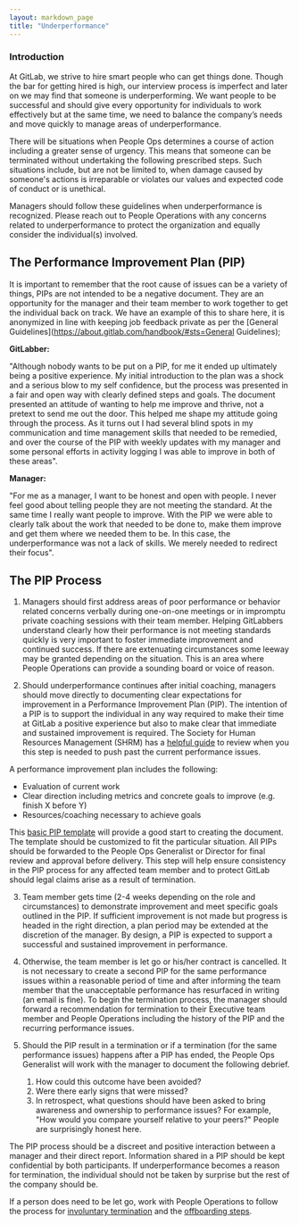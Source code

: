 ```yaml
---
layout: markdown_page
title: "Underperformance"
---
```


### Introduction

At GitLab, we strive to hire smart people who can get things done. Though the bar for getting hired is high, our interview process is imperfect and later on we may find
that someone is underperforming. We want people to be successful and should give every opportunity for individuals to work effectively but at the
same time, we need to balance the company’s needs and move quickly to manage areas of underperformance.

There will be situations when People Ops determines a course of action including a greater sense of urgency. This means that someone can be terminated without undertaking the following
prescribed steps. Such situations include, but are not be limited to, when damage caused by someone's actions is irreparable or violates our values and expected code of
conduct or is unethical.

Managers should follow these guidelines when underperformance is recognized. Please reach out to People Operations with any concerns related to underperformance to protect the organization
and equally consider the individual(s) involved.

## The Performance Improvement Plan (PIP)

It is important to remember that the root cause of issues can be a variety of things, PIPs are not intended to be a negative document. They are an opportunity for the manager and their team member to work together to get the individual back on track. We have an example of this to share here, it is anonymized in line with keeping job feedback private as per the [General Guidelines](https://about.gitlab.com/handbook/#sts=General Guidelines);

**GitLabber:**

"Although nobody wants to be put on a PIP, for me it ended up ultimately being a positive experience.  My initial introduction to the plan was a shock and a serious blow to my self confidence, but the process was presented in a fair and open way with clearly defined steps and goals.  The document presented an attitude of wanting to help me improve and thrive, not a pretext to send me out the door.  This helped me shape my attitude going through the process.  As it turns out I had several blind spots in my communication and time management skills that needed to be remedied, and over the course of the PIP with weekly updates with my manager and some personal efforts in activity logging I was able to improve in both of these areas".


**Manager:**

"For me as a manager, I want to be honest and open with people. I never feel good about telling people they are not meeting the standard. At the same time I really want people to improve. With the PIP we were able to clearly talk about the work that needed to be done to, make them improve and get them where we needed them to be. In this case, the underperformance was not a lack of skills. We merely needed to redirect their focus".

## The PIP Process

1) Managers should first address areas of poor performance or behavior related concerns verbally during one-on-one meetings or in impromptu private coaching sessions with their team member.
Helping GitLabbers understand clearly how their performance is not meeting standards quickly is very important to foster immediate improvement and continued success.
If there are extenuating circumstances some leeway may be granted depending on the situation. This is an area where People Operations can provide a sounding board or voice of reason.

2) Should underperformance continues after initial coaching, managers should move directly to documenting clear expectations for improvement in a Performance Improvement Plan (PIP). The intention of a PIP is to support the individual in any way required to make their time at GitLab a positive experience but also to make clear that immediate and sustained improvement
is required. The Society for Human Resources Management (SHRM) has a [helpful guide](https://www.shrm.org/templatestools/howtoguides/pages/performanceimprovementplan.aspx) to review when
you this step is needed to push past the current performance issues.

A performance improvement plan includes the following:

   * Evaluation of current work
   * Clear direction including metrics and concrete goals to improve (e.g. finish X before Y)
   * Resources/coaching necessary to achieve goals

This [basic PIP template](https://docs.google.com/document/d/1AsVwUikcUofl58eLWhiEEUFJqtwgUQNdDo5lM98bP7o/edit) will provide a good start to creating the document. The template should be customized to fit the particular situation. All PIPs should be forwarded to the People Ops Generalist or Director for final review and approval before delivery. This step will help ensure consistency in the PIP process for any affected team member and to protect GitLab should legal claims arise as a result of termination.  


3) Team member gets time (2-4 weeks depending on the role and circumstances) to demonstrate improvement and meet specific goals outlined in the PIP. If sufficient improvement is not made but progress is headed in the right direction, a plan period may be extended at the discretion of the manager.  By design, a PIP is expected to support a successful and sustained improvement in performance.

4) Otherwise, the team member is let go or his/her contract is cancelled. It is not necessary to create a second PIP for the same performance issues within a reasonable period of time and after informing the team member that the unacceptable performance has resurfaced in writing (an email is fine). To begin the termination process, the manager should forward a recommendation for termination to their Executive team member and People Operations including the history of the PIP and the recurring performance issues.

5) Should the PIP result in a termination or if a termination (for the same performance issues) happens after a PIP has ended, the People Ops Generalist will work with the manager to document the following debrief.

   1. How could this outcome have been avoided?
   2. Were there early signs that were missed?
   3. In retrospect, what questions should have been asked to bring awareness and
      ownership to performance issues? For example, "How would you compare yourself relative to your peers?" People are surprisingly honest here.

The PIP process should be a discreet and positive interaction between a manager and their direct report. Information shared in a PIP should be kept confidential by both participants. If underperformance becomes a reason for termination, the individual should not be taken by surprise but the rest of the company should be.

If a person does need to be let go, work with People Operations to follow the process for [involuntary termination](/handbook/people-operations/#involuntary-terminations) and the [offboarding steps](/handbook/offboarding/).
